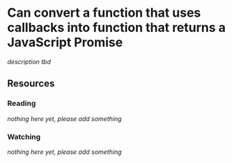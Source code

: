 # Can convert a function that uses callbacks into function that returns a JavaScript Promise
_description tbd_
## Resources
### Reading
_nothing here yet, please add something_
### Watching
_nothing here yet, please add something_
